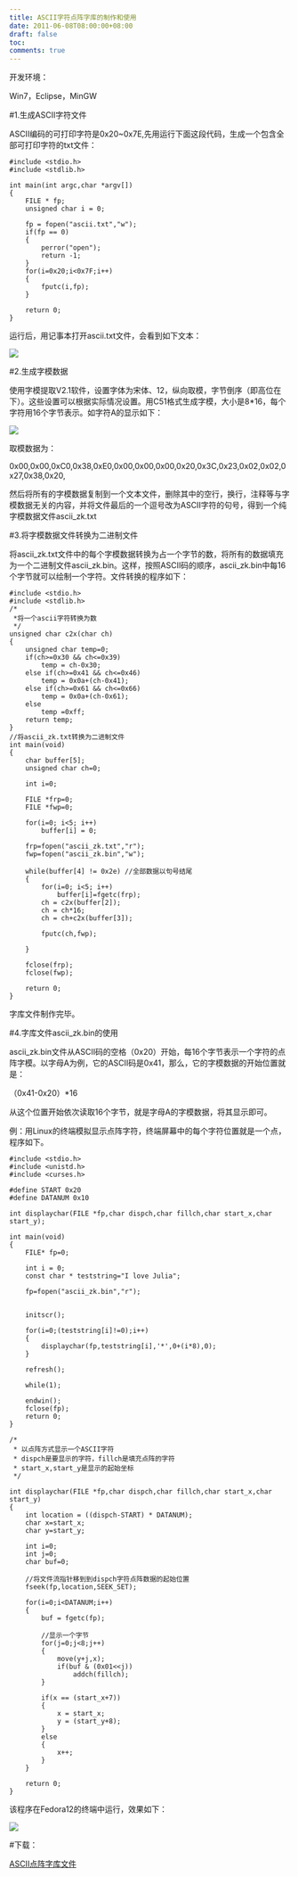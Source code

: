 ```yaml
---
title: ASCII字符点阵字库的制作和使用
date: 2011-06-08T08:00:00+08:00
draft: false
toc:
comments: true
---
```



开发环境：

Win7，Eclipse，MinGW
 
#1.生成ASCII字符文件

ASCII编码的可打印字符是0x20~0x7E,先用运行下面这段代码，生成一个包含全部可打印字符的txt文件：

	#include <stdio.h>
	#include <stdlib.h>
	
	int main(int argc,char *argv[])
	{
		FILE * fp;
		unsigned char i = 0;
	
		fp = fopen("ascii.txt","w");
		if(fp == 0)
		{
			perror("open");
			return -1;
		}
		for(i=0x20;i<0x7F;i++)
		{
			fputc(i,fp);
		}
	
		return 0;
	}

运行后，用记事本打开ascii.txt文件，会看到如下文本：

![](/images/2011-06-08/2011-06-08_1.JPG)

#2.生成字模数据

使用字模提取V2.1软件，设置字体为宋体、12，纵向取模，字节倒序（即高位在下）。这些设置可以根据实际情况设置。用C51格式生成字模，大小是8*16，每个字符用16个字节表示。如字符A的显示如下：

![](/images/2011-06-08/2011-06-08_2.JPG)

取模数据为：

0x00,0x00,0xC0,0x38,0xE0,0x00,0x00,0x00,0x20,0x3C,0x23,0x02,0x02,0x27,0x38,0x20,

然后将所有的字模数据复制到一个文本文件，删除其中的空行，换行，注释等与字模数据无关的内容，并将文件最后的一个逗号改为ASCII字符的句号，得到一个纯字模数据文件ascii_zk.txt
 
#3.将字模数据文件转换为二进制文件

将ascii\_zk.txt文件中的每个字模数据转换为占一个字节的数，将所有的数据填充为一个二进制文件ascii\_zk.bin。这样，按照ASCII码的顺序，ascii\_zk.bin中每16个字节就可以绘制一个字符。文件转换的程序如下：

	#include <stdio.h>
	#include <stdlib.h>
	/*
	 *将一个ascii字符转换为数
	 */
	unsigned char c2x(char ch)
	{
		unsigned char temp=0;
		if(ch>=0x30 && ch<=0x39)
			temp = ch-0x30;
		else if(ch>=0x41 && ch<=0x46)
			temp = 0x0a+(ch-0x41);
		else if(ch>=0x61 && ch<=0x66)
			temp = 0x0a+(ch-0x61);
		else
			temp =0xff;
		return temp;
	}
	//将ascii_zk.txt转换为二进制文件
	int main(void)
	{
		char buffer[5];
		unsigned char ch=0;
	
		int i=0;
	
		FILE *frp=0;
		FILE *fwp=0;
	
		for(i=0; i<5; i++)
			buffer[i] = 0;
	
		frp=fopen("ascii_zk.txt","r");
		fwp=fopen("ascii_zk.bin","w");
	
		while(buffer[4] != 0x2e) //全部数据以句号结尾
		{
			for(i=0; i<5; i++)
				buffer[i]=fgetc(frp);
			ch = c2x(buffer[2]);
			ch = ch*16;
			ch = ch+c2x(buffer[3]);
	
			fputc(ch,fwp);
	
		}
	
		fclose(frp);
		fclose(fwp);
	
		return 0;
	}

字库文件制作完毕。

#4.字库文件ascii_zk.bin的使用

ascii_zk.bin文件从ASCII码的空格（0x20）开始，每16个字节表示一个字符的点阵字模。以字母A为例，它的ASCII码是0x41，那么，它的字模数据的开始位置就是：

（0x41-0x20）*16

从这个位置开始依次读取16个字节，就是字母A的字模数据，将其显示即可。

例：用Linux的终端模拟显示点阵字符，终端屏幕中的每个字符位置就是一个点，程序如下。

	#include <stdio.h>
	#include <unistd.h>
	#include <curses.h>
	
	#define START 0x20
	#define DATANUM 0x10
	
	int displaychar(FILE *fp,char dispch,char fillch,char start_x,char start_y);
	
	int main(void)
	{
		FILE* fp=0;
	
		int i = 0;
		const char * teststring="I love Julia";
	
		fp=fopen("ascii_zk.bin","r");
	
	
		initscr();
	
		for(i=0;(teststring[i]!=0);i++)
		{
			displaychar(fp,teststring[i],'*',0+(i*8),0);
		}
	
		refresh();
	
		while(1);
	
		endwin();
		fclose(fp);
		return 0;
	}
	
	/*
	 * 以点阵方式显示一个ASCII字符
	 * dispch是要显示的字符，fillch是填充点阵的字符
	 * start_x,start_y是显示的起始坐标
	 */
	
	int displaychar(FILE *fp,char dispch,char fillch,char start_x,char start_y)
	{
		int location = ((dispch-START) * DATANUM);
		char x=start_x;
		char y=start_y;
	
		int i=0;
		int j=0;
		char buf=0;
	
		//将文件流指针移到到dispch字符点阵数据的起始位置
		fseek(fp,location,SEEK_SET);
	
		for(i=0;i<DATANUM;i++)
		{
			buf = fgetc(fp);
	
			//显示一个字节
			for(j=0;j<8;j++)
			{
				move(y+j,x);
				if(buf & (0x01<<j))
					addch(fillch);
			}
	
			if(x == (start_x+7))
			{
				x = start_x;
				y = (start_y+8);
			}
			else
			{
				x++;
			}
		}
	
		return 0;
	}

该程序在Fedora12的终端中运行，效果如下：

![](/images/2011-06-08/2011-06-08_3.JPG)

#下载：

[ASCII点阵字库文件](http://download.csdn.net/source/3349413)

